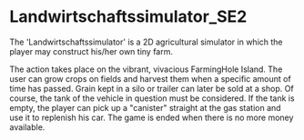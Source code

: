 # Landwirtschaftssimulator_SE2

The 'Landwirtschaftssimulator' is a 2D agricultural simulator in which the player may construct his/her own tiny farm.

The action takes place on the vibrant, vivacious FarmingHole Island. The user can grow crops on fields and harvest them when a specific amount of time has passed. Grain kept in a silo or trailer can later be sold at a shop. Of course, the tank of the vehicle in question must be considered. If the tank is empty, the player can pick up a "canister" straight at the gas station and use it to replenish his car. The game is ended when there is no more money available.
